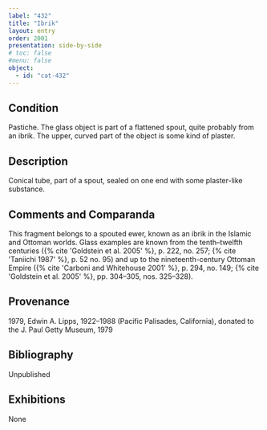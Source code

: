 ```yaml
---
label: "432"
title: "Ibrik"
layout: entry
order: 2001
presentation: side-by-side
# toc: false
#menu: false 
object:
  - id: "cat-432"
---
```


## Condition

Pastiche. The glass object is part of a flattened spout, quite probably from an ibrik. The upper, curved part of the object is some kind of plaster.

## Description

Conical tube, part of a spout, sealed on one end with some plaster-like substance.

## Comments and Comparanda

This fragment belongs to a spouted ewer, known as an ibrik in the Islamic and Ottoman worlds. Glass examples are known from the tenth–twelfth centuries ({% cite 'Goldstein et al. 2005' %}, p. 222, no. 257; {% cite 'Taniichi 1987' %}, p. 52 no. 95) and up to the nineteenth-century Ottoman Empire ({% cite 'Carboni and Whitehouse 2001' %}, p. 294, no. 149; {% cite 'Goldstein et al. 2005' %}, pp. 304–305, nos. 325–328).

## Provenance

1979, Edwin A. Lipps, 1922–1988 (Pacific Palisades, California), donated to the J. Paul Getty Museum, 1979

## Bibliography

Unpublished

## Exhibitions

None